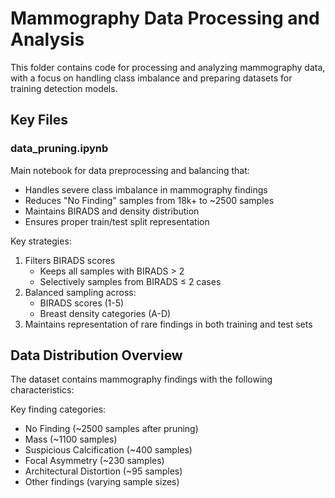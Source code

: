 # Mammography Data Processing and Analysis

This folder contains code for processing and analyzing mammography data, with a focus on handling class imbalance and preparing datasets for training detection models.

## Key Files

### data_pruning.ipynb
Main notebook for data preprocessing and balancing that:
- Handles severe class imbalance in mammography findings
- Reduces "No Finding" samples from 18k+ to ~2500 samples
- Maintains BIRADS and density distribution
- Ensures proper train/test split representation

Key strategies:
1. Filters BIRADS scores
   - Keeps all samples with BIRADS > 2
   - Selectively samples from BIRADS ≤ 2 cases
2. Balanced sampling across:
   - BIRADS scores (1-5)
   - Breast density categories (A-D)
3. Maintains representation of rare findings in both training and test sets

## Data Distribution Overview

The dataset contains mammography findings with the following characteristics:

Key finding categories:
- No Finding (~2500 samples after pruning)  
- Mass (~1100 samples)
- Suspicious Calcification (~400 samples)
- Focal Asymmetry (~230 samples)
- Architectural Distortion (~95 samples)
- Other findings (varying sample sizes)

